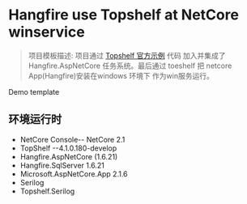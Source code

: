 ﻿# Hangfire  use Topshelf at NetCore winservice

> 项目模板描述: 
项目通过 [Topshelf 官方示例](https://github.com/Topshelf/Topshelf/tree/develop/src/SampleTopshelfService) 代码 加入并集成了 Hangfire.AspNetCore 任务系统。最后通过 toeshelf 把 netcore App(Hangfire)安装在windows 环境下 作为win服务运行。

Demo template 


## 环境运行时
* NetCore Console-- NetCore 2.1
* TopShelf --4.1.0.180-develop
* Hangfire.AspNetCore (1.6.21) 
* Hangfire.SqlServer 1.6.21
* Microsoft.AspNetCore.App 2.1.6
* Serilog
* Topshelf.Serilog


